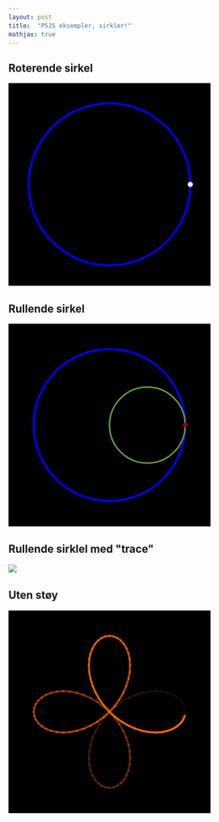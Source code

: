 ```yaml
---
layout: post
title:  "P5JS eksempler, sirkler!"
mathjax: true
---
```



 
## Roterende sirkel
<img src="/assets/images/Rullende-sirkler/Sirkel.gif" >

 
## Rullende sirkel
<img src="/assets/images/Rullende-sirkler/rullsirkel-ikkebra.gif" >

 


## Rullende sirklel med "trace"
<img src="/assets/images/Rullende-sirkler/rullmedtrace.gif" >






## Uten støy
<img src="/assets/images/Rullende-sirkler/utenstoy.gif" >


